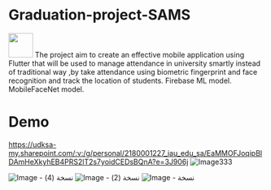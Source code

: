 # Graduation-project-SAMS
<img src="https://user-images.githubusercontent.com/83551785/190010740-45b703c8-f277-4d28-9355-d51e1cfe9a7c.jpeg" width=48>
The project aim to create an effective mobile application using Flutter that will be used to manage attendance in university smartly instead of traditional way ,by take attendance using biometric fingerprint and face recognition and track the location of students.
Firebase ML model.
MobileFaceNet model.
<h1> Demo </h1>

https://udksa-my.sharepoint.com/:v:/g/personal/2180001227_iau_edu_sa/EaMMOFJoqipBlDAmHeXkyhEB4PRS2lT2s7yoidCEDsBQnA?e=3J906j
![Image333](https://user-images.githubusercontent.com/83551785/190010723-d209f229-bba3-400f-a0c9-8e929729729c.jpeg)


![‏‏Image - نسخة (4)](https://user-images.githubusercontent.com/83551785/190010814-07bdc403-16a7-4d5f-b818-86a5ebca56d4.jpeg)
![‏‏Image - نسخة (2)](https://user-images.githubusercontent.com/83551785/190010832-ef7c100c-8a70-4dcc-a430-2a97c891999d.jpeg)
![‏‏Image - نسخة](https://user-images.githubusercontent.com/83551785/190010848-2e7b42ca-5a9c-4190-8217-d5dd03cf328f.jpeg)
